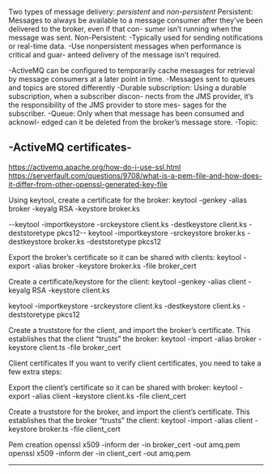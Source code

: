 Two types of message delivery: *persistent* and *non-persistent*
Persistent: Messages to always be available to a message consumer after they’ve been delivered to the broker, even if that con- sumer isn’t running when the message was sent.
Non-Persistent: -Typically used for sending notifications or real-time data.
                -Use nonpersistent messages when performance is critical and guar- anteed delivery of the message isn’t required.

-ActiveMQ can be configured to temporarily cache messages for retrieval by message consumers at a later point in time.
-Messages sent to queues and topics are stored differently
-Durable subscription: Using a durable subscription, when a subscriber discon- nects from the JMS provider, it’s the responsibility of the JMS provider to store mes- sages for the subscriber.
-Queue: Only when that message has been consumed and acknowl- edged can it be deleted from the broker’s message store.
-Topic: 

  


-ActiveMQ certificates-
------
https://activemq.apache.org/how-do-i-use-ssl.html
https://serverfault.com/questions/9708/what-is-a-pem-file-and-how-does-it-differ-from-other-openssl-generated-key-file

Using keytool, create a certificate for the broker:
keytool -genkey -alias broker -keyalg RSA -keystore broker.ks

--keytool -importkeystore -srckeystore client.ks -destkeystore client.ks -deststoretype pkcs12--
keytool -importkeystore -srckeystore broker.ks -destkeystore broker.ks -deststoretype pkcs12

Export the broker’s certificate so it can be shared with clients:
keytool -export -alias broker -keystore broker.ks -file broker_cert

Create a certificate/keystore for the client:
keytool -genkey -alias client -keyalg RSA -keystore client.ks

keytool -importkeystore -srckeystore client.ks -destkeystore client.ks -deststoretype pkcs12

Create a truststore for the client, and import the broker’s certificate. This establishes that the client “trusts” the broker:
keytool -import -alias broker -keystore client.ts -file broker_cert



Client certificates
If you want to verify client certificates, you need to take a few extra steps:

Export the client’s certificate so it can be shared with broker:
keytool -export -alias client -keystore client.ks -file client_cert

Create a truststore for the broker, and import the client’s certificate. This establishes that the broker “trusts” the client:
keytool -import -alias client -keystore broker.ts -file client_cert


Pem creation
openssl x509 -inform der -in broker_cert -out amq.pem
openssl x509 -inform der -in client_cert -out amq.pem

-----------------------

